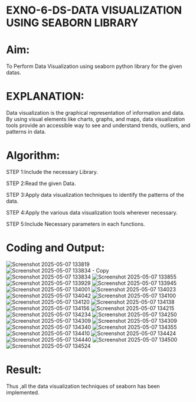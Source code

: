 # EXNO-6-DS-DATA VISUALIZATION USING SEABORN LIBRARY

# Aim:
  To Perform Data Visualization using seaborn python library for the given datas.

# EXPLANATION:
Data visualization is the graphical representation of information and data. By using visual elements like charts, graphs, and maps, data visualization tools provide an accessible way to see and understand trends, outliers, and patterns in data.

# Algorithm:
STEP 1:Include the necessary Library.

STEP 2:Read the given Data.

STEP 3:Apply data visualization techniques to identify the patterns of the data.

STEP 4:Apply the various data visualization tools wherever necessary.

STEP 5:Include Necessary parameters in each functions.

# Coding and Output:
![Screenshot 2025-05-07 133819](https://github.com/user-attachments/assets/60d43335-cc73-4aef-b558-fbf2cd4a2af6)
![Screenshot 2025-05-07 133834 - Copy](https://github.com/user-attachments/assets/8a3e4aea-09b1-4cc2-82e3-f65caf311397)
![Screenshot 2025-05-07 133834](https://github.com/user-attachments/assets/c146fd69-c5aa-4122-882a-ed8beedfa604)
![Screenshot 2025-05-07 133855](https://github.com/user-attachments/assets/b6c7b8a3-78d1-442a-b0f2-e952eb1b39cb)
![Screenshot 2025-05-07 133929](https://github.com/user-attachments/assets/c8451063-895d-4be2-a91b-f90ad7f1564f)
![Screenshot 2025-05-07 133945](https://github.com/user-attachments/assets/58d47843-012a-4594-9834-e19855ba58c5)
![Screenshot 2025-05-07 134001](https://github.com/user-attachments/assets/d4c145e8-b02a-46d5-9dd5-06260d228d9d)
![Screenshot 2025-05-07 134023](https://github.com/user-attachments/assets/d7720fbd-c7f5-4424-8562-9a0a7af8e858)
![Screenshot 2025-05-07 134042](https://github.com/user-attachments/assets/bbbf9b19-b0a1-4941-8add-4c4115188e0e)
![Screenshot 2025-05-07 134100](https://github.com/user-attachments/assets/8da97958-0c53-47c5-a861-799780cc0dc2)
![Screenshot 2025-05-07 134120](https://github.com/user-attachments/assets/899e0b12-cbc8-4c34-a11e-55ad77a01ac9)
![Screenshot 2025-05-07 134138](https://github.com/user-attachments/assets/7e66c46d-54d0-47d6-8033-4f586efb1ae6)
![Screenshot 2025-05-07 134156](https://github.com/user-attachments/assets/31e2d6f0-4106-4573-85e4-2d30aeaa6744)
![Screenshot 2025-05-07 134215](https://github.com/user-attachments/assets/f7415fde-2819-4e64-81f6-819771491077)
![Screenshot 2025-05-07 134234](https://github.com/user-attachments/assets/cba6f0a0-9e8c-45af-bce0-001962c4b3d2)
![Screenshot 2025-05-07 134250](https://github.com/user-attachments/assets/0d61797d-80ef-45ea-8ce3-bfac5152187c)
![Screenshot 2025-05-07 134309](https://github.com/user-attachments/assets/1475591d-af0f-434e-b143-2e172c31a1d6)
![Screenshot 2025-05-07 134309](https://github.com/user-attachments/assets/008b8b8a-8a6c-48a6-94dc-ad18ccdebe63)
![Screenshot 2025-05-07 134340](https://github.com/user-attachments/assets/493cbdad-f1dc-4f0c-8f1a-cef56c38e1b2)
![Screenshot 2025-05-07 134355](https://github.com/user-attachments/assets/c1376bc0-0d79-4666-9036-1adec1e22d36)
![Screenshot 2025-05-07 134410](https://github.com/user-attachments/assets/5ca2315b-2a52-48fc-873f-adedaa29cc4c)
![Screenshot 2025-05-07 134424](https://github.com/user-attachments/assets/d5cc84bc-a15d-473c-b16f-4874bf8070b2)
![Screenshot 2025-05-07 134440](https://github.com/user-attachments/assets/0ffd3cf5-8858-48ee-aa60-e65dbf969469)
![Screenshot 2025-05-07 134500](https://github.com/user-attachments/assets/0ca34662-7289-4fe5-94ef-65527843146e)
![Screenshot 2025-05-07 134524](https://github.com/user-attachments/assets/f79e61d4-8d0f-4444-9895-1d690eaa8c4a)

# Result:
Thus ,all the data visualization techniques of seaborn has been implemented.


